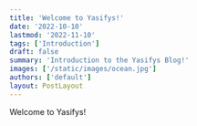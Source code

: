 ```yaml
---
title: 'Welcome to Yasifys!'
date: '2022-10-10'
lastmod: '2022-11-10'
tags: ['Introduction']
draft: false
summary: 'Introduction to the Yasifys Blog!'
images: ['/static/images/ocean.jpg']
authors: ['default']
layout: PostLayout
---
```


Welcome to Yasifys!
